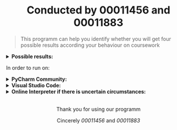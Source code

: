 <h1 align="center">Conducted by <b>00011456</b> and <b>00011883</b></h1>

> This programm can help you identify whether you will get four possible results
> according your behaviour on coursework

<details>
<summary> <b>Possible results:</b> </summary>

        1. Full mark
        2. Minus 10 marks from overall, but not below 40
        3. Deferral reassesment
        4. Mark = 0

</details>

<p>In order to run on:</p>
<details>
<summary> <b>PyCharm Community:</b> </summary>
  
        Create a project and use the following shortcut 
        > Shift + F10

</details>

<details>
  <summary> <b>Visual Studio Code:</b> </summary>

        Open integrated terminal and type
        > py main.py

        or

        Use Run Code button in the text editor title menu

</details>
    
<details>
  <summary> <b>Online Interpreter if there is uncertain circumstances:</b> </summary>

        Open the following link on your browser
        https://replit.com/languages/python3

        Copy and paste the code in checkMarkResult.py to Replit's IDE and use Run button

</details>

<br />
<p align="center">Thank you for using our programm</p>
<p align="center">Cincerely <em>00011456</em> and <em>00011883</em></p>
